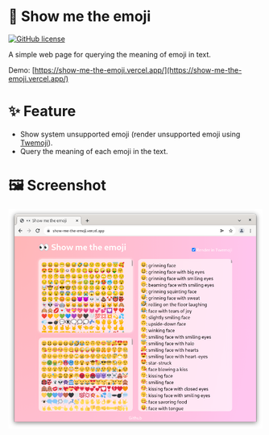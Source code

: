 # :eyes: Show me the emoji

[![GitHub license](https://img.shields.io/github/license/LGiki/show-me-the-emoji?style=flat-square)](https://github.com/LGiki/show-me-the-emoji/blob/master/LICENSE)

A simple web page for querying the meaning of emoji in text.

Demo: [https://show-me-the-emoji.vercel.app/](https://show-me-the-emoji.vercel.app/)

# :sparkles: Feature

- Show system unsupported emoji (render unsupported emoji using [Twemoji](https://github.com/twitter/twemoji)).
- Query the meaning of each emoji in the text.

# :framed_picture: Screenshot

![](screenshot.png)

